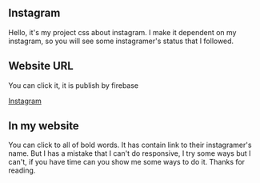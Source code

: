 <h2>Instagram</h2>
<p>Hello, it's my project css about instagram. I make it dependent on my instagram, so you will see some instagramer's status that I followed.

<h2> Website URL</h2>
<p> You can click it, it is publish by firebase

[Instagram](https://instagram-9977b.web.app)

<h2>In my website</h2>
You can click to all of bold words. It has contain link to their instagramer's name. But I has a mistake that I can't do responsive, I try some ways but I can't, if you have time can you show me some ways to do it. Thanks for reading.





